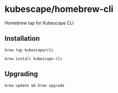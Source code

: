 # kubescape/homebrew-cli
Homebrew tap for Kubescape CLI

## Installation

```
brew tap kubescape/cli
```

```
brew install kubescape-cli
```

## Upgrading

```
brew update && brew upgrade
```
